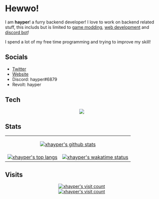# Hewwo!

I am **hayper**! a furry backend developer! I love to work on backend related stuff, this includs but is limited to [game modding](https://github.com/xhayper/COTL_API), [web development](https://github.com/xhayper/Cult-of-the-Lamb-Save-Editor/tree/patch-1) and [discord bot](https://github.com/xhayper/dr-k-bot)!

I spend a lot of my free time programming and trying to improve my skill!

## Socials

- [Twitter](https://twitter.com/hayper1919)
- [Website](https://website-xhayper.vercel.app/)
- Discord: hayper#6879
- Revolt: hayper

## Tech

<p align="center">
  <a href="https://skillicons.dev/" target="_blank">
    <img
      src="https://skillicons.dev/icons?i=astro,bash,bootstrap,cs,css,deno,discord,bots,dotnet,electron,express,git,github,githubactions,html,idea,java,js,linux,lua,md,nextjs,nodejs,nuxtjs,prisma,py,react,regex,sass,sqlite,stackoverflow,twitter,ts,vercel,vite,vscode,vue,windicss&theme=dark"
    />
  </a>
</p>

## Stats

<table align="center">
  <tr>
    <td colspan="2">
      <p align="center">
        <a
          href="https://github.com/anuraghazra/github-readme-stats/"
          target="_blank"
          ><img
            src="https://github-readme-stats.vercel.app/api?username=xhayper&show_icons=true&include_all_commits=true&count_private=true&bg_color=1e1e2e&text_color=cdd6f4&icon_color=cba6f7&title_color=94e2d5"
            alt="xhayper's github stats"
        /></a>
      </p>
    </td>
  </tr>
  <tr>
    <td>
      <a
        href="https://github.com/anuraghazra/github-readme-stats/"
        target="_blank"
        ><img
          src="https://github-readme-stats.vercel.app/api/top-langs/?username=xhayper&layout=compact&bg_color=1e1e2e&text_color=cdd6f4&icon_color=cba6f7&title_color=94e2d5"
          alt="xhayper's top langs"
      /></a>
    </td>
    <td>
      <a
        href="https://github.com/anuraghazra/github-readme-stats/"
        target="_blank"
        ><img
          src="https://github-readme-stats.vercel.app/api/wakatime?username=xhayper&layout=compact&langs_count=5&range=all_time&bg_color=1e1e2e&text_color=cdd6f4&icon_color=cba6f7&title_color=94e2d5"
          alt="xhayper's wakatime status"
      /></a>
    </td>
  </tr>
</table>

## Visits

<p align="center">
  <a href="https://moe-counter.hayper.repl.co/" target="_blank">
    <img
      src="https://moe-counter.hayper.repl.co/count/a285f775?theme=e621"
      alt="xhayper's visit count"
    />
  </a>
  <br />
  <a href="https://count.getloli.com/" target="_blank">
    <img
      src="https://count.getloli.com/get/@a285f775?theme=rule34"
      alt="xhayper's visit count"
    />
  </a>
</p>
